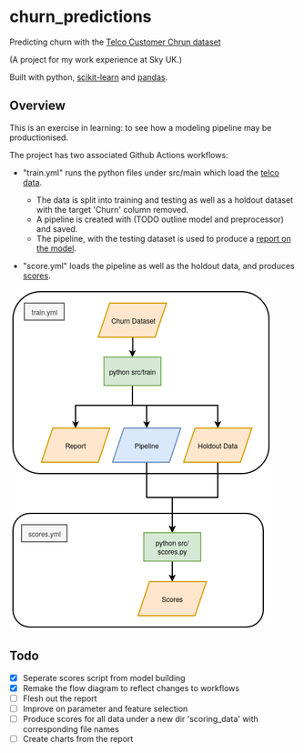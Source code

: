 # churn_predictions
Predicting churn with the [Telco Customer Chrun dataset](https://www.kaggle.com/datasets/blastchar/telco-customer-churn)

(A project for my work experience at Sky UK.) 

Built with python, [scikit-learn](https://scikit-learn.org/stable/index.html) and [pandas](https://pandas.pydata.org/).

## Overview
This is an exercise in learning: to see how a modeling pipeline may be productionised.

The project has two associated Github Actions workflows:

- "train.yml" runs the python files under src/main which load the [telco data](./data/telco_data.csv). 
  - The data is split into training and testing as well as a holdout dataset with the target 'Churn' column removed.
  - A pipeline is created with (TODO outline model and preprocessor) and saved.
  - The pipeline, with the testing dataset is used to produce a [report on the model](./data/report.csv).

- "score.yml" loads the pipeline as well as the holdout data, and produces [scores](./data/scores.csv).

![Process](flowchart.png)

## Todo
- [X] Seperate scores script from model building
- [X] Remake the flow diagram to reflect changes to workflows
- [ ] Flesh out the report
- [ ] Improve on parameter and feature selection
- [ ] Produce scores for all data under a new dir 'scoring_data' with corresponding file names
- [ ] Create charts from the report
